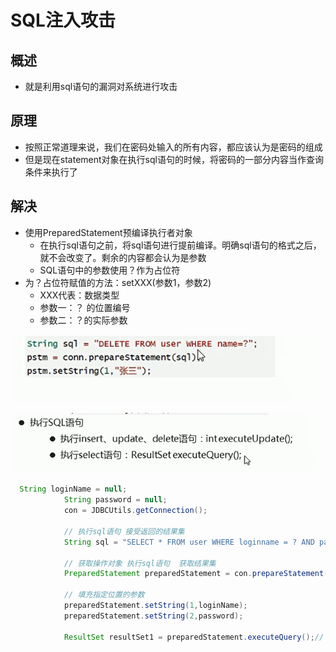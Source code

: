 # SQL注入攻击

## 概述

* 就是利用sql语句的漏洞对系统进行攻击

## 原理

* 按照正常道理来说，我们在密码处输入的所有内容，都应该认为是密码的组成
* 但是现在statement对象在执行sql语句的时候，将密码的一部分内容当作查询条件来执行了

## 解决

* 使用PreparedStatement预编译执行者对象
  * 在执行sql语句之前，将sql语句进行提前编译。明确sql语句的格式之后，就不会改变了。剩余的内容都会认为是参数
  * SQL语句中的参数使用？作为占位符
* 为？占位符赋值的方法：setXXX(参数1，参数2)
  * XXX代表：数据类型
  * 参数一：？ 的位置编号
  * 参数二：？的实际参数

![图 1](../../images/dac8fdb69e13fba9fdac73f09d45ef3e7007092a93aa084727079d62dd60e6a4.png)  

![图 2](../../images/9d449c33212d3cfb33ebe14beb054edc31b68bb7f9f0745db086b728163d16fb.png)  

```java
  String loginName = null;
            String password = null;
            con = JDBCUtils.getConnection();
            
            // 执行sql语句 接受返回的结果集
            String sql = "SELECT * FROM user WHERE loginname = ? AND password=?";// 凭借id 转换成String
            
            // 获取操作对象 执行sql语句  获取结果集
            PreparedStatement preparedStatement = con.prepareStatement(sql);

            // 填充指定位置的参数
            preparedStatement.setString(1,loginName);
            preparedStatement.setString(2,password);

            ResultSet resultSet1 = preparedStatement.executeQuery();// 获取结果集

```
